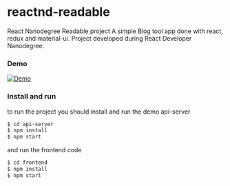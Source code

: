 # reactnd-readable
React Nanodegree Readable project
A simple Blog tool app done with react, redux and material-ui. Project developed during React Developer Nanodegree.

### Demo
[![Demo](https://img.youtube.com/vi/DFFxg2_yxiA/0.jpg)](https://youtu.be/DFFxg2_yxiA)

### Install and run
to run the project you should install and run the demo api-server 

```sh
$ cd api-server
$ npm install 
$ npm start
```

and  run the frontend code
```sh
$ cd frontend
$ npm install 
$ npm start
```


